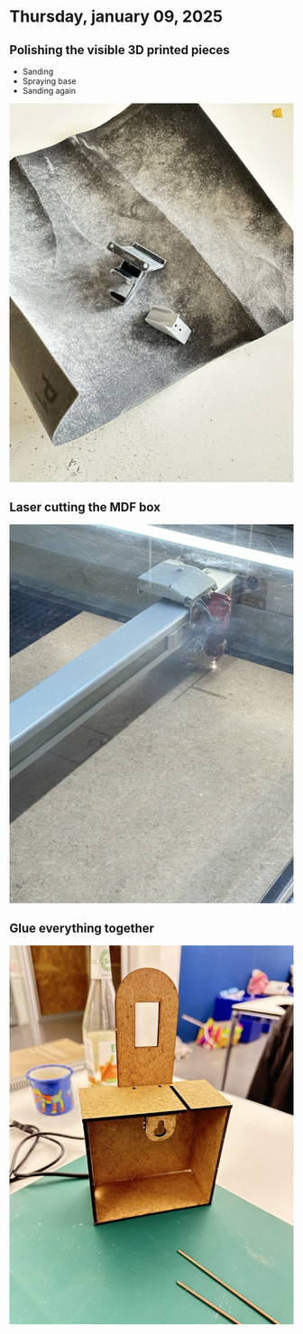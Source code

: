 # Thursday, january 09, 2025

## Polishing the visible 3D printed pieces
- Sanding
- Spraying base
- Sanding again

![](images/IMG_9953.jpeg)

## Laser cutting the MDF box 

![](images/IMG_9959.jpeg)

## Glue everything together

![](images/IMG_9962.jpeg)

